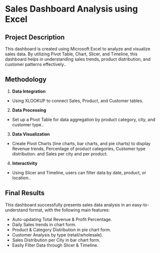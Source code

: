 # Sales Dashboard Analysis using Excel
## Project Description
This dashboard is created using Microsoft Excel to analyze and visualize sales data. By utilizing Pivot Table, Chart, Slicer, and Timeline, this dashboard helps in understanding sales trends, product distribution, and customer patterns effectively..

## Methodology
1. **Data Integration**
  - Using XLOOKUP to connect Sales, Product, and Customer tables.  

2. **Data Processing**
- Set up a Pivot Table for data aggregation by product category, city, and customer type..

3. **Data Visualization**
- Create Pivot Charts (line charts, bar charts, and pie charts) to display Revenue trends, Percentage of product categories, Customer type distribution. and Sales per city and per product.

4. **Interactivity**
- Using Slicer and Timeline, users can filter data by date, product, or location..

## Final Results
This dashboard successfully presents sales data analysis in an easy-to-understand format, with the following main features:
- Auto-updating Total Revenue & Profit Percentage.
- Daily Sales trends in chart form.
- Product & Category Distribution in pie chart form.
- Customer Analysis by type (retail/wholesale).
- Sales Distribution per City in bar chart form.
- Easily Filter Data through Slicer & Timeline.
